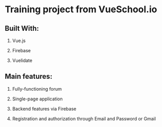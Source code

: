 # Training project from VueSchool.io

## Built With:

1. Vue.js 

2. Firebase

3. Vuelidate

## Main features:

1. Fully-functioning forum

2. Single-page application

3. Backend features via Firebase

4. Registration and authorization through Email and Password or Gmail
